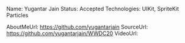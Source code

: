 Name: Yugantar Jain
Status: Accepted
Technologies: UIKit, SpriteKit Particles

AboutMeUrl: https://github.com/yugantarjain
SourceUrl: https://github.com/yugantarjain/WWDC20
VideoUrl: 

<!---
EXAMPLE
Name: John Appleseed
Status: Submitted <or> Winner <or> Distinguished <or> Rejected
Technologies: SwiftUI, RealityKit, CoreGraphic

AboutMeUrl: https://linkedin.com/in/johnappleseed
SourceUrl: https://github.com/johnappleseed/wwdc2025
VideoUrl: https://youtu.be/ABCDE123456
-->
